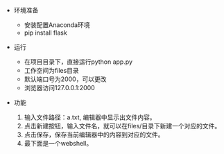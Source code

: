 - 环境准备
    * 安装配置Anaconda环境
    * pip install flask
- 运行
    * 在项目目录下，直接运行python app.py
    * 工作空间为files目录
    * 默认端口号为2000，可以更改
    * 浏览器访问127.0.0.1:2000

- 功能
   1. 输入文件路径：a.txt, 编辑器中显示出文件内容。
   2. 点击新建按钮，输入文件名，就可以在files/目录下新建一个对应的文件。
   3. 点击保存，保存当前编辑器中的内容到对应的文件。
   4. 最下面是一个webshell。


